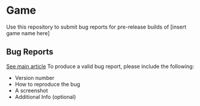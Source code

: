 Game
==============
Use this repository to submit bug reports for pre-release builds of \[insert game name here]

## Bug Reports
[See main article](Bug_Report)
To produce a valid bug report, please include the following:
- Version number
- How to reproduce the bug
- A screenshot
- Additional Info (optional)
